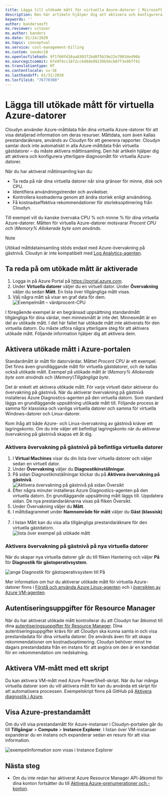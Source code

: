 ```yaml
---
title: Lägga till utökade mått för virtuella Azure-datorer | Microsoft Docs
description: Den här artikeln hjälper dig att aktivera och konfigurera utökade diagnosmått för virtuella Azure-datorer.
keywords: ''
author: bandersmsft
ms.reviewer: vitavor
ms.author: banders
ms.date: 01/24/2020
ms.topic: conceptual
ms.service: cost-management-billing
ms.custom: seodec18
ms.openlocfilehash: 9f1f60fd16aa830372bd0f5b19e22e7003de496b
ms.sourcegitcommit: 67e9f4cc16f2cc6d8de99239b56cb87f3e9bff41
ms.translationtype: HT
ms.contentlocale: sv-SE
ms.lasthandoff: 01/31/2020
ms.locfileid: "76770308"
---
```

# <a name="add-extended-metrics-for-azure-virtual-machines"></a>Lägga till utökade mått för virtuella Azure-datorer

Cloudyn använder Azure-måttdata från dina virtuella Azure-datorer för att visa detaljerad information om deras resurser. Måttdata, som även kallas prestandaräknare, används av Cloudyn för att generera rapporter. Cloudyn samlar dock inte automatiskt in alla Azure-måttdata från virtuella gästdatorer – du måste aktivera måttinsamling. Den här artikeln hjälper dig att aktivera och konfigurera ytterligare diagnosmått för virtuella Azure-datorer.

När du har aktiverat måttinsamling kan du:

- Ta reda på när dina virtuella datorer når sina gränser för minne, disk och CPU.
- Identifiera användningstrender och avvikelser.
- Kontrollera kostnaderna genom att ändra storlek enligt användning.
- Få kostnadseffektiva rekommendationer för storleksoptimering från Cloudyn.

Till exempel vill du kanske övervaka CPU % och minne % för dina virtuella Azure-datorer. Måtten för virtuella Azure-datorer motsvarar _Procent CPU_ och _\Memory\% Allokerade byte som används_.

> [!NOTE]
> Utökad måttdatainsamling stöds endast med Azure-övervakning på gästnivå. Cloudyn är inte kompatibelt med [Log Analytics-agenten](../../azure-monitor/platform/agents-overview.md). 

## <a name="determine-whether-extended-metrics-are-enabled"></a>Ta reda på om utökade mått är aktiverade

1. Logga in på Azure Portal på https://portal.azure.com.
2. Under **Virtuella datorer** väljer du en virtuell dator. Under **Övervakning** väljer du sedan **Mått**. En lista över tillgängliga mått visas.
3. Välj några mått så visar en graf data för dem.  
    ![Exempelmått – värdprocent-CPU](./media/azure-vm-extended-metrics/metric01.png)

I föregående exempel är en begränsad uppsättning standardmått tillgängliga för dina värdar, men minnesmått är inte det. Minnesmått är en del av utökade mått. I det här fallet har utökade mått inte aktiverats för den virtuella datorn. Du måste utföra några ytterligare steg för att aktivera utökade mått. Följande information hjälper dig att aktivera dem.

## <a name="enable-extended-metrics-in-the-azure-portal"></a>Aktivera utökade mått i Azure-portalen

Standardmått är mått för datorvärdar. Måttet _Procent CPU_ är ett exempel. Det finns även grundläggande mått för virtuella gästdatorer, och de kallas också utökade mått. Exempel på utökade mått är _\Memory\% Allokerade byte som används_ och _\Memory\Tillgängliga byte_.

Det är enkelt att aktivera utökade mått. För varje virtuell dator aktiverar du övervakning på gästnivå. När du aktiverar övervakning på gästnivå installeras Azure Diagnostics-agenten på den virtuella datorn. Som standard läggs en grundläggande uppsättning utökade mått till. Följande process är samma för klassiska och vanliga virtuella datorer och samma för virtuella Windows-datorer och Linux-datorer.

Kom ihåg att både Azure- och Linux-övervakning av gästnivå kräver ett lagringskonto. Om du inte väljer ett befintligt lagringskonto när du aktiverar övervakning på gästnivå skapas ett åt dig.

### <a name="enable-guest-level-monitoring-on-existing-vms"></a>Aktivera övervakning på gästnivå på befintliga virtuella datorer

1. I **Virtual Machines** visar du din lista över virtuella datorer och väljer sedan en virtuell dator.
2. Under **Övervakning** väljer du **Diagnostikinställningar**.
3. På sidan Diagnostikinställningar klickar du på **Aktivera övervakning på gästnivå**.  
    ![Aktivera övervakning på gästnivå på sidan Översikt](./media/azure-vm-extended-metrics/enable-guest-monitoring.png)
4. Efter några minuter installeras Azure Diagnostics-agenten på den virtuella datorn. En grundläggande uppsättning mått läggs till. Uppdatera sidan. De nya prestandaräknarna visas på fliken Översikt.
5. Under Övervakning väljer du **Mått**.
6. I måttdiagrammet under **Namnområde för mått** väljer du **Gäst (klassisk)** .
7. I listan Mått kan du visa alla tillgängliga prestandaräknare för den virtuella gästdatorn.  
    ![lista över exempel på utökade mått](./media/azure-vm-extended-metrics/extended-metrics.png)

### <a name="enable-guest-level-monitoring-on-new-vms"></a>Aktivera övervakning på gästnivå på nya virtuella datorer

När du skapar nya virtuella datorer går du till fliken Hantering och väljer **På** för **Diagnostik för gästoperativsystem**.

![ange Diagnostik för gästoperativsystem till På](./media/azure-vm-extended-metrics/new-enable-diag.png)

Mer information om hur du aktiverar utökade mått för virtuella Azure-datorer finns i [Förstå och använda Azure Linux-agenten](../../virtual-machines/extensions/agent-linux.md) och i [översikten av Azure VM-agenten](../../virtual-machines/extensions/agent-windows.md).

## <a name="resource-manager-credentials"></a>Autentiseringsuppgifter för Resource Manager

När du har aktiverat utökade mått kontrollerar du att Cloudyn har åtkomst till dina [autentiseringsuppgifter för Resource Manager](../../cost-management/activate-subs-accounts.md). Dina autentiseringsuppgifter krävs för att Cloudyn ska kunna samla in och visa prestandadata för dina virtuella datorer. De används även för att skapa rekommendationer om kostnadsoptimering. Cloudyn behöver minst tre dagars prestandadata från en instans för att avgöra om den är en kandidat för en rekommendation om nedskalning.

## <a name="enable-vm-metrics-with-a-script"></a>Aktivera VM-mått med ett skript

Du kan aktivera VM-mått med Azure PowerShell-skript. När du har många virtuella datorer som du vill aktivera mått för kan du använda ett skript för att automatisera processen. Exempelskript finns på GitHub på [Aktivera diagnostik i Azure](https://github.com/Cloudyn/azure-enable-diagnostics).

## <a name="view-azure-performance-metrics"></a>Visa Azure-prestandamått

Om du vill visa prestandamått för Azure-instanser i Cloudyn-portalen går du till **Tillgångar** > **Compute** > **Instance Explorer**. I listan över VM-instanser expanderar du en instans och expanderar sedan en resurs för att visa information.

![exempelinformation som visas i Instance Explorer](./media/azure-vm-extended-metrics/instance-explorer.png)

## <a name="next-steps"></a>Nästa steg

- Om du inte redan har aktiverat Azure Resource Manager API-åtkomst för dina konton fortsätter du till [Aktivera Azure-prenumerationer och -konton](../../cost-management/activate-subs-accounts.md).
